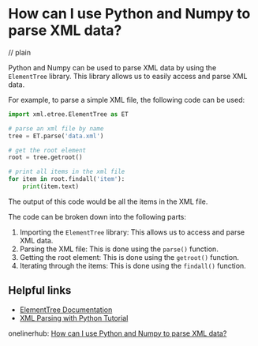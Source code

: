 # How can I use Python and Numpy to parse XML data?
// plain

Python and Numpy can be used to parse XML data by using the `ElementTree` library. This library allows us to easily access and parse XML data.

For example, to parse a simple XML file, the following code can be used:

```python
import xml.etree.ElementTree as ET

# parse an xml file by name
tree = ET.parse('data.xml')

# get the root element
root = tree.getroot()

# print all items in the xml file
for item in root.findall('item'):
    print(item.text)
```

The output of this code would be all the items in the XML file.

The code can be broken down into the following parts:

1. Importing the `ElementTree` library: This allows us to access and parse XML data.
2. Parsing the XML file: This is done using the `parse()` function.
3. Getting the root element: This is done using the `getroot()` function.
4. Iterating through the items: This is done using the `findall()` function.

## Helpful links

- [ElementTree Documentation](https://docs.python.org/3/library/xml.etree.elementtree.html)
- [XML Parsing with Python Tutorial](https://www.datacamp.com/community/tutorials/python-xml-elementtree)

onelinerhub: [How can I use Python and Numpy to parse XML data?](https://onelinerhub.com/python-scipy/how-can-i-use-python-and-numpy-to-parse-xml-data)
